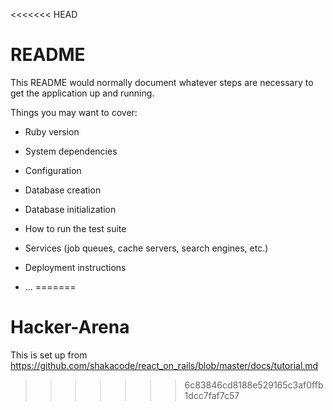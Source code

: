 <<<<<<< HEAD
# README

This README would normally document whatever steps are necessary to get the
application up and running.

Things you may want to cover:

* Ruby version

* System dependencies

* Configuration

* Database creation

* Database initialization

* How to run the test suite

* Services (job queues, cache servers, search engines, etc.)

* Deployment instructions

* ...
=======
# Hacker-Arena
This is set up from 
https://github.com/shakacode/react_on_rails/blob/master/docs/tutorial.md
>>>>>>> 6c83846cd8188e529165c3af0ffb1dcc7faf7c57
